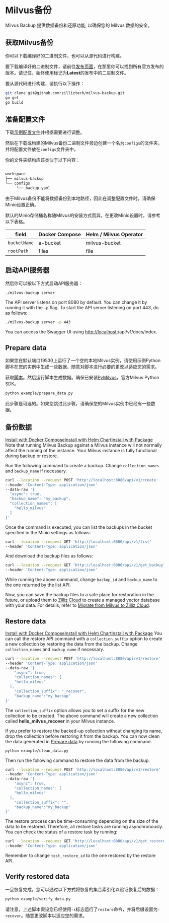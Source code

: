 Milvus备份
===

Milvus Backup 提供数据备份和还原功能, 以确保您的 Milvus 数据的安全。

获取Milvus备份
----------

你可以下载编译好的二进制文件，也可以从源代码进行构建。

要下载编译好的二进制文件，请前往[发布页面](https://github.com/zilliztech/milvus-backup/releases)，在那里你可以找到所有官方发布的版本。请记住，始终使用标记为**Latest**的发布中的二进制文件。

要从源代码进行构建，请执行以下操作：

```bash
git clone git@github.com:zilliztech/milvus-backup.git
go get
go build

```

准备配置文件
------

下载[示例配置文件](https://raw.githubusercontent.com/zilliztech/milvus-backup/master/configs/backup.yaml)并根据需要进行调整。

然后在下载或构建的Milvus备份二进制文件旁边创建一个名为`configs`的文件夹，并将配置文件放在`configs`文件夹中。

你的文件夹结构应该类似于以下内容：

```bash

workspace
├── milvus-backup
└── configs
     └── backup.yaml

```

由于Milvus备份不能将数据备份到本地路径，因此在调整配置文件时，请确保Minio设置正确。

默认的Minio存储桶名称随Milvus的安装方式而异。在更改Minio设置时，请参考以下表格。

| field | Docker Compose | Helm / Milvus Operator |
| --- | --- | --- |
| `bucketName` | a-bucket | milvus-bucket |
| `rootPath` | files | file |

启动API服务器
--------

然后你可以按以下方式启动API服务器：

```bash
./milvus-backup server

```

The API server listens on port 8080 by default. You can change it by running it with the `-p` flag. To start the API server listening on port 443, do as follows:

```bash
./milvus-backup server -p 443

```

You can access the Swagger UI using <http://localhost:>/api/v1/docs/index.

Prepare data
------------

如果您在默认端口19530上运行了一个空的本地Milvus实例，请使用示例Python脚本在您的实例中生成一些数据。随意对脚本进行必要的更改以适应您的需求。

获取[脚本](https://raw.githubusercontent.com/zilliztech/milvus-backup/main/example/prepare_data.py)。然后运行脚本生成数据。确保已安装[PyMilvus](https://pypi.org/project/pymilvus/)，官方Milvus Python SDK。

```bash
python example/prepare_data.py

```

此步骤是可选的。如果您跳过此步骤，请确保您的Milvus实例中已经有一些数据。

备份数据
----

[Install with Docker Compose](attu_install-docker.md)[Install with Helm Chart](attu_install-helm.md)[Install with Package](attu_install-package.md)
Note that running Milvus Backup against a Milvus instance will not normally affect the running of the instance. Your Milvus instance is fully functional during backup or restore.

Run the following command to create a backup. Change `collection_names` and `backup_name` if necessary.

```bash
curl --location --request POST 'http://localhost:8080/api/v1/create' 
--header 'Content-Type: application/json' 
--data-raw '{
  "async": true,
  "backup_name": "my_backup",
  "collection_names": [
    "hello_milvus"
  ]
}'

```

Once the command is executed, you can list the backups in the bucket specified in the Minio settings as follows:

```bash
curl --location --request GET 'http://localhost:8080/api/v1/list' 
--header 'Content-Type: application/json'

```

And download the backup files as follows:

```bash
curl --location --request GET 'http://localhost:8080/api/v1/get_backup?backup_id=<test_backup_id>&backup_name=my_backup' 
--header 'Content-Type: application/json'

```

While running the above command, change `backup_id` and `backup_name` to the one returned by the list API.

Now, you can save the backup files to a safe place for restoration in the future, or upload them to [Zilliz Cloud](https://cloud.zilliz.com) to create a managed vector database with your data. For details, refer to [Migrate from Milvus to Zilliz Cloud](https://zilliz.com/doc/migrate_from_milvus-2x).

Restore data
------------

[Install with Docker Compose](attu_install-docker.md)[Install with Helm Chart](attu_install-helm.md)[Install with Package](attu_install-package.md)
You can call the restore API command with a `collection_suffix` option to create a new collection by restoring the data from the backup. Change `collection_names` and `backup_name` if necessary.

```bash
curl --location --request POST 'http://localhost:8080/api/v1/restore' 
--header 'Content-Type: application/json' 
--data-raw '{
    "async": true,
    "collection_names": [
    "hello_milvus"
  ],
    "collection_suffix": "_recover",
    "backup_name":"my_backup"
}'

```

The `collection_suffix` option allows you to set a suffix for the new collection to be created. The above command will create a new collection called **hello_milvus_recover** in your Milvus instance.

If you prefer to restore the backed-up collection without changing its name, drop the collection before restoring it from the backup. You can now clean the data generated in [Prepare data](#Prepare-data) by running the following command.

```bash
python example/clean_data.py

```

Then run the following command to restore the data from the backup.

```bash
curl --location --request POST 'http://localhost:8080/api/v1/restore' 
--header 'Content-Type: application/json' 
--data-raw '{
    "async": true,
    "collection_names": [
    "hello_milvus"
  ],
    "collection_suffix": "",
    "backup_name":"my_backup"
}'

```

The restore process can be time-consuming depending on the size of the data to be restored. Therefore, all restore tasks are running asynchronously. You can check the status of a restore task by running:

```bash
curl --location --request GET 'http://localhost:8080/api/v1/get_restore?id=<test_restore_id>' 
--header 'Content-Type: application/json'

```

Remember to change `test_restore_id` to the one restored by the restore API.

Verify restored data
--------------------

一旦恢复完成，您可以通过以下方式将恢复的集合索引化以验证恢复后的数据：

```bash
python example/verify_data.py

```

请注意，上述脚本假设您已经使用`-s`标志运行了`restore`命令，并将后缀设置为`-recover`。随意更改脚本以适应您的需求。

